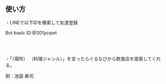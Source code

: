 <h2>使い方</h2>
・LINEで以下IDを検索して友達登録<br>
<p>Bot basic ID:@301ycqwt</p>
<br><br>
<p>・「（場所） （料理ジャンル）」を言ったらぐるなびから飲食店を提案してくれる。</p>
<p>例：池袋 寿司</p>
